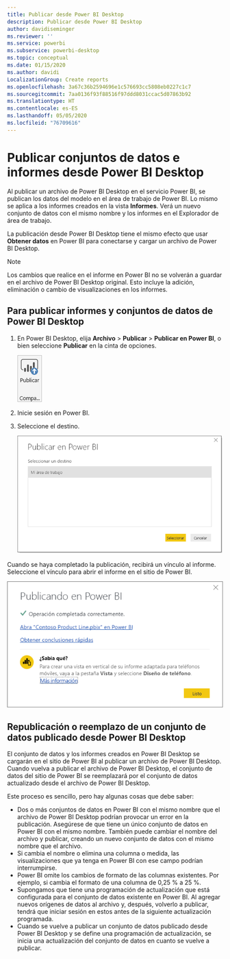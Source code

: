 ```yaml
---
title: Publicar desde Power BI Desktop
description: Publicar desde Power BI Desktop
author: davidiseminger
ms.reviewer: ''
ms.service: powerbi
ms.subservice: powerbi-desktop
ms.topic: conceptual
ms.date: 01/15/2020
ms.author: davidi
LocalizationGroup: Create reports
ms.openlocfilehash: 3a67c36b2594696e1c576693cc5808eb0227c1c7
ms.sourcegitcommit: 7aa0136f93f88516f97ddd8031ccac5d07863b92
ms.translationtype: HT
ms.contentlocale: es-ES
ms.lasthandoff: 05/05/2020
ms.locfileid: "76709616"
---
```

# <a name="publish-datasets-and-reports-from-power-bi-desktop"></a>Publicar conjuntos de datos e informes desde Power BI Desktop
Al publicar un archivo de Power BI Desktop en el servicio Power BI, se publican los datos del modelo en el área de trabajo de Power BI. Lo mismo se aplica a los informes creados en la vista **Informes**. Verá un nuevo conjunto de datos con el mismo nombre y los informes en el Explorador de área de trabajo.

La publicación desde Power BI Desktop tiene el mismo efecto que usar **Obtener datos** en Power BI para conectarse y cargar un archivo de Power BI Desktop.

> [!NOTE]
> Los cambios que realice en el informe en Power BI no se volverán a guardar en el archivo de Power BI Desktop original. Esto incluye la adición, eliminación o cambio de visualizaciones en los informes.
> 
> 

## <a name="to-publish-a-power-bi-desktop-dataset-and-reports"></a>Para publicar informes y conjuntos de datos de Power BI Desktop
1. En Power BI Desktop, elija **Archivo** \> **Publicar** \> **Publicar en Power BI**, o bien seleccione **Publicar** en la cinta de opciones.  

   ![Botón Publicar](media/desktop-upload-desktop-files/pbid_publish_publishbutton.png)

2. Inicie sesión en Power BI.
3. Seleccione el destino.

   ![Seleccionar destino de publicación](media/desktop-upload-desktop-files/pbid_publish_select_destination.png)

Cuando se haya completado la publicación, recibirá un vínculo al informe. Seleccione el vínculo para abrir el informe en el sitio de Power BI.

![Cuadro de diálogo Publicación correcta](media/desktop-upload-desktop-files/pbid_publish_success.png)

## <a name="republish-or-replace-a-dataset-published-from-power-bi-desktop"></a>Republicación o reemplazo de un conjunto de datos publicado desde Power BI Desktop
El conjunto de datos y los informes creados en Power BI Desktop se cargarán en el sitio de Power BI al publicar un archivo de Power BI Desktop. Cuando vuelva a publicar el archivo de Power BI Desktop, el conjunto de datos del sitio de Power BI se reemplazará por el conjunto de datos actualizado desde el archivo de Power BI Desktop.

Este proceso es sencillo, pero hay algunas cosas que debe saber:

* Dos o más conjuntos de datos en Power BI con el mismo nombre que el archivo de Power BI Desktop podrían provocar un error en la publicación. Asegúrese de que tiene un único conjunto de datos en Power BI con el mismo nombre. También puede cambiar el nombre del archivo y publicar, creando un nuevo conjunto de datos con el mismo nombre que el archivo.
* Si cambia el nombre o elimina una columna o medida, las visualizaciones que ya tenga en Power BI con ese campo podrían interrumpirse. 
* Power BI omite los cambios de formato de las columnas existentes. Por ejemplo, si cambia el formato de una columna de 0,25 % a 25 %.
* Supongamos que tiene una programación de actualización que está configurada para el conjunto de datos existente en Power BI. Al agregar nuevos orígenes de datos al archivo y, después, volverlo a publicar, tendrá que iniciar sesión en estos antes de la siguiente actualización programada.
* Cuando se vuelve a publicar un conjunto de datos publicado desde Power BI Desktop y se define una programación de actualización, se inicia una actualización del conjunto de datos en cuanto se vuelve a publicar. 

